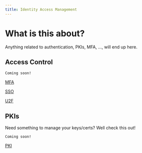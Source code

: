 ```yaml
---
title: Identity Access Management
---
```


# What is this about?
Anything related to authentication, PKIs, MFA, ..., will end up here.

## Access Control

```
Coming soon!
```
[MFA](./mfa)

[SSO](./sso)

[U2F](./u2f)

## PKIs
Need something to manage your keys/certs? Well check this out!

```
Coming soon!
```
[PKI](./PKI)